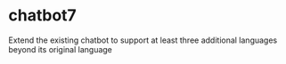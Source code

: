 # chatbot7
Extend the existing chatbot to support at least three additional languages beyond its original language
